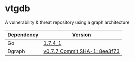 # vtgdb
A vulnerability & threat repository using a graph architecture

| Dependency | Version                                                                   |
| ---------- | ------------------------------------------------------------------------- |
| Go         | [1.7.4_1](https://golang.org/dl/)                                         |
| Dgraph     | [v0.7.7 Commit SHA-1: 8ee3f73](https://docs.dgraph.io/v0.7.7/get-started) |